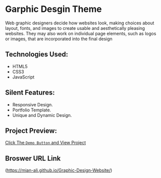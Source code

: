 # Garphic Desgin Theme

Web graphic designers decide how websites look, making choices about layout, fonts, and images to create usable and aesthetically pleasing websites. They may also work on individual page elements, such as logos or images, that are incorporated into the final design

## Technologies Used:

* HTML5
* CSS3
* JavaScript

## Silent Features:

* Responsive Design.
* Portfolio Template.
* Unique and Dynamic Design.


## Project Preview:

[Click The `Demo Button` and View Project](https://mian-ali.github.io/Graphic-Design-Website/)

## Broswer URL Link

(https://mian-ali.github.io/Graphic-Design-Website/)
